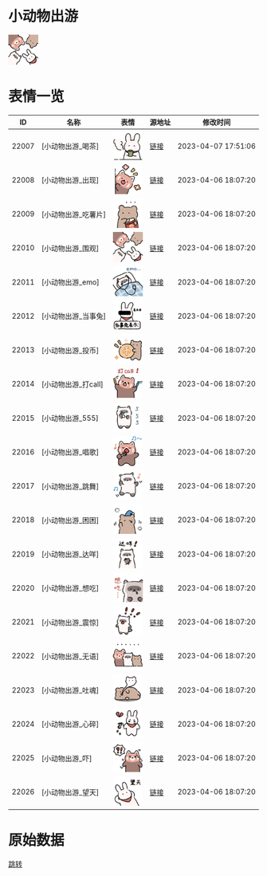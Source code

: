 # 小动物出游

<img src="./cover.png" height="60" alt="cover" />

# 表情一览

|ID|名称|表情|源地址|修改时间|
|----|----|----|----|----|
|22007|[小动物出游_喝茶]|<img src="./pic/022007_%5B小动物出游_喝茶%5D.png" height="60" alt="喝茶"/>|[链接](https://i0.hdslb.com/bfs/garb/cb858544753a900bc0f4d84aa64bfe94fba6e02d.png)|2023-04-07 17:51:06|
|22008|[小动物出游_出现]|<img src="./pic/022008_%5B小动物出游_出现%5D.png" height="60" alt="出现"/>|[链接](https://i0.hdslb.com/bfs/garb/583ae1ab32a4039a6ce4358c10448e01e362c9ae.png)|2023-04-06 18:07:20|
|22009|[小动物出游_吃薯片]|<img src="./pic/022009_%5B小动物出游_吃薯片%5D.png" height="60" alt="吃薯片"/>|[链接](https://i0.hdslb.com/bfs/garb/d90388d0bedbf18ed1b82a7a8b50a1339c6286f7.png)|2023-04-06 18:07:20|
|22010|[小动物出游_围观]|<img src="./pic/022010_%5B小动物出游_围观%5D.png" height="60" alt="围观"/>|[链接](https://i0.hdslb.com/bfs/garb/05ae17370629aa2368d717dd0a205d27eb5912c1.png)|2023-04-06 18:07:20|
|22011|[小动物出游_emo]|<img src="./pic/022011_%5B小动物出游_emo%5D.png" height="60" alt="emo"/>|[链接](https://i0.hdslb.com/bfs/garb/3bb8e8dec2b040711331a630cca8eddb1c52e7e6.png)|2023-04-06 18:07:20|
|22012|[小动物出游_当事兔]|<img src="./pic/022012_%5B小动物出游_当事兔%5D.png" height="60" alt="当事兔"/>|[链接](https://i0.hdslb.com/bfs/garb/bb9e13f6b1f90af67eefb202df42b7a875d1a346.png)|2023-04-06 18:07:20|
|22013|[小动物出游_投币]|<img src="./pic/022013_%5B小动物出游_投币%5D.png" height="60" alt="投币"/>|[链接](https://i0.hdslb.com/bfs/garb/d92a5911c41263378109ec3f760898bdf483f43c.png)|2023-04-06 18:07:20|
|22014|[小动物出游_打call]|<img src="./pic/022014_%5B小动物出游_打call%5D.png" height="60" alt="打call"/>|[链接](https://i0.hdslb.com/bfs/garb/80271e897cb912cd3415ee091028283d1971831d.png)|2023-04-06 18:07:20|
|22015|[小动物出游_555]|<img src="./pic/022015_%5B小动物出游_555%5D.png" height="60" alt="555"/>|[链接](https://i0.hdslb.com/bfs/garb/545b77aada36c44e267204cff787b2948a26d28f.png)|2023-04-06 18:07:20|
|22016|[小动物出游_唱歌]|<img src="./pic/022016_%5B小动物出游_唱歌%5D.png" height="60" alt="唱歌"/>|[链接](https://i0.hdslb.com/bfs/garb/4d08f3918a734cb74ed96c11e36ed86862a7f98c.png)|2023-04-06 18:07:20|
|22017|[小动物出游_跳舞]|<img src="./pic/022017_%5B小动物出游_跳舞%5D.png" height="60" alt="跳舞"/>|[链接](https://i0.hdslb.com/bfs/garb/a4d37a8e0321a1fbcaf481262c756db1ae9276d8.png)|2023-04-06 18:07:20|
|22018|[小动物出游_困困]|<img src="./pic/022018_%5B小动物出游_困困%5D.png" height="60" alt="困困"/>|[链接](https://i0.hdslb.com/bfs/garb/611cd70076dbfa37f0f8b8189a4f6703353c7a96.png)|2023-04-06 18:07:20|
|22019|[小动物出游_达咩]|<img src="./pic/022019_%5B小动物出游_达咩%5D.png" height="60" alt="达咩"/>|[链接](https://i0.hdslb.com/bfs/garb/85d01e62c56631ef46d1a6b0386d727e2eecd3ec.png)|2023-04-06 18:07:20|
|22020|[小动物出游_想吃]|<img src="./pic/022020_%5B小动物出游_想吃%5D.png" height="60" alt="想吃"/>|[链接](https://i0.hdslb.com/bfs/garb/92c8759c7fbf000a87e18896e5f2b772182db15e.png)|2023-04-06 18:07:20|
|22021|[小动物出游_震惊]|<img src="./pic/022021_%5B小动物出游_震惊%5D.png" height="60" alt="震惊"/>|[链接](https://i0.hdslb.com/bfs/garb/9d090a9c854fa09d95307814deb86fe6706dcb39.png)|2023-04-06 18:07:20|
|22022|[小动物出游_无语]|<img src="./pic/022022_%5B小动物出游_无语%5D.png" height="60" alt="无语"/>|[链接](https://i0.hdslb.com/bfs/garb/f2b4fa36995f6d204db20405606b41bb666700a9.png)|2023-04-06 18:07:20|
|22023|[小动物出游_吐魂]|<img src="./pic/022023_%5B小动物出游_吐魂%5D.png" height="60" alt="吐魂"/>|[链接](https://i0.hdslb.com/bfs/garb/faca841ad82053e3f70fb6b2fb4a37c56b5cfd5a.png)|2023-04-06 18:07:20|
|22024|[小动物出游_心碎]|<img src="./pic/022024_%5B小动物出游_心碎%5D.png" height="60" alt="心碎"/>|[链接](https://i0.hdslb.com/bfs/garb/9a1ace6efc4b84fe9fdced49325773081d6f6d1e.png)|2023-04-06 18:07:20|
|22025|[小动物出游_吓]|<img src="./pic/022025_%5B小动物出游_吓%5D.png" height="60" alt="吓"/>|[链接](https://i0.hdslb.com/bfs/garb/439e6222e3f096380cdfdfecc8cafd4f1358b919.png)|2023-04-06 18:07:20|
|22026|[小动物出游_望天]|<img src="./pic/022026_%5B小动物出游_望天%5D.png" height="60" alt="望天"/>|[链接](https://i0.hdslb.com/bfs/garb/d0f4b889a8fde4001fb9738f794d021020da4e6a.png)|2023-04-06 18:07:20|

# 原始数据

[跳转](./raw.json)

